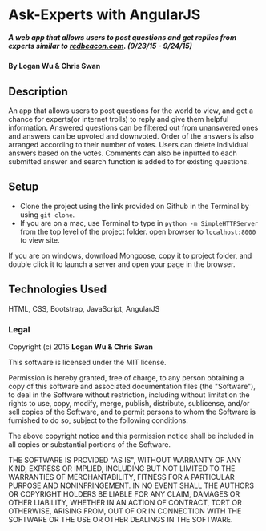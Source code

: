 # Ask-Experts with AngularJS

##### A web app that allows users to post questions and get replies from experts similar to [redbeacon.com](http://www.redbeacon.com/). (9/23/15 - 9/24/15)

#### By Logan Wu & Chris Swan

## Description
An app that allows users to post questions for the world to view, and get a chance for experts(or internet trolls) to reply and give them helpful information. Answered questions can be filtered out from unanswered ones and answers can be upvoted and downvoted. Order of the answers is also arranged according to their number of votes. Users can delete individual answers based on the votes. Comments can also be inputted to each submitted answer and search function is added to for existing questions.

## Setup

* Clone the project using the link provided on Github in the Terminal by using ```git clone```.
* If you are on a mac, use Terminal to type in ```python -m SimpleHTTPServer``` from the top level of the project folder.
open browser to ```localhost:8000``` to view site.

If you are on windows, download Mongoose, copy it to project folder, and double click it to launch a server and open your page in the browser.

## Technologies Used

HTML, CSS, Bootstrap, JavaScript, AngularJS

### Legal

Copyright (c) 2015 **Logan Wu & Chris Swan**

This software is licensed under the MIT license.

Permission is hereby granted, free of charge, to any person obtaining a copy
of this software and associated documentation files (the "Software"), to deal
in the Software without restriction, including without limitation the rights
to use, copy, modify, merge, publish, distribute, sublicense, and/or sell
copies of the Software, and to permit persons to whom the Software is
furnished to do so, subject to the following conditions:

The above copyright notice and this permission notice shall be included in
all copies or substantial portions of the Software.

THE SOFTWARE IS PROVIDED "AS IS", WITHOUT WARRANTY OF ANY KIND, EXPRESS OR
IMPLIED, INCLUDING BUT NOT LIMITED TO THE WARRANTIES OF MERCHANTABILITY,
FITNESS FOR A PARTICULAR PURPOSE AND NONINFRINGEMENT. IN NO EVENT SHALL THE
AUTHORS OR COPYRIGHT HOLDERS BE LIABLE FOR ANY CLAIM, DAMAGES OR OTHER
LIABILITY, WHETHER IN AN ACTION OF CONTRACT, TORT OR OTHERWISE, ARISING FROM,
OUT OF OR IN CONNECTION WITH THE SOFTWARE OR THE USE OR OTHER DEALINGS IN
THE SOFTWARE.
